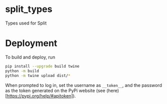 # split_types

Types used for Split


# Deployment

To build and deploy, run

```bash
pip install --upgrade build twine
python -m build
python -m twine upload dist/*
```

When prompted to log in, set the username as `__token__`, and the password as the
token generated on the PyPi website (see (here)[https://pypi.org/help/#apitoken]).